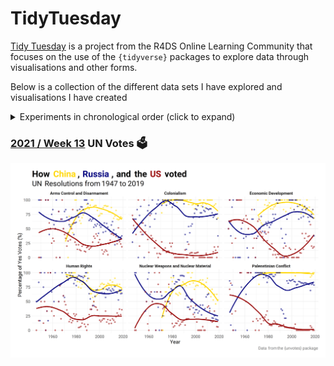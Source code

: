 # TidyTuesday

[Tidy Tuesday](https://github.com/rfordatascience/tidytuesday) is a project from the R4DS Online Learning Community that focuses on the use of the `{tidyverse}` packages to explore data through visualisations and other forms.

Below is a collection of the different data sets I have explored and visualisations I have created

<details>
  <summary>Experiments in chronological order (click to expand)</summary>
  * **2021**
   - [Week 13](https://github.com/nelsonpray/TidyTuesday/tree/main/2021/week_13_unvotes) UN Votes 🗳️
 </details>

### [2021 / Week 13](https://github.com/nelsonpray/TidyTuesday/tree/main/2021/week_13_unvotes) UN Votes 🗳️
![./images/2021_week_13_final.png](https://raw.githubusercontent.com/nelsonpray/TidyTuesday/main/2021/week_13_unvotes/images/2021_week_13_final.png)

